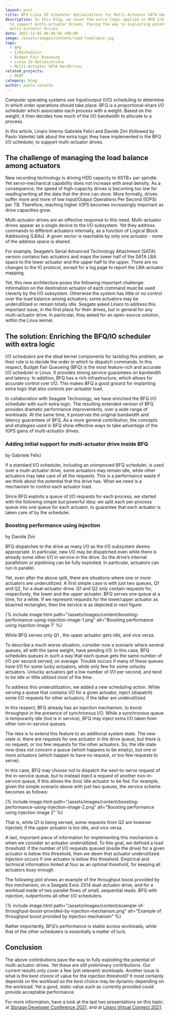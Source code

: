 ```yaml
---
layout: post
title: BFQ Linux IO Scheduler Optimizations for Multi-Actuator SATA Hard Drives
description: In this blog, we cover the extra logic applied in BFQ I/O scheduler
  to support multi-actuator drives. Paving the way to exploiting potential
  multi-actuator drives.
date: 2021-12-02 06:49:56 +00:00
image: /assets/images/content/road-timelapse.jpg
tags:
  - BFQ
  - I/OScheduler
  - Budget Fair Queueing
  - Linux IO Optimizations
  - Multi-Actuator SATA HardDrives
related_projects:
  - PERF
category: blog
author: paolo.valente
---
```


Computer operating systems use Input/output (I/O) scheduling to determine in which order operations should take place. BFQ is a proportional-share I/O scheduler which associates each process with a weight. Based on the weight, it then decides how much of the I/O bandwidth to allocate to a process.

In this article, Linaro Interns Gabriele Felici and Davide Zini (followed by Paolo Valente) talk about the extra logic they have implemented in the BFQ I/O scheduler, to support multi-actuator drives.

## The challenge of managing the load balance among actuators

New recording technology is driving HDD capacity to 60TB+ per spindle. Yet servo-mechanical capability does not increase with areal density. As a consequence, the speed of high-capacity drives is becoming too low for reading/writing all the data that the drive can store. More formally, drives suffer more and more of low Input/Output Operations Per Second (IOPS) per TB. Therefore, reaching higher IOPS becomes increasingly important as drive capacities grow.

Multi-actuator drives are an effective response to this need. Multi-actuator drives appear as a single device to the I/O subsystem. Yet they address commands to different actuators internally, as a function of Logical Block Addressing (LBAs). A given sector is reachable by only one actuator - none of the address space is shared.

For example, Seagate’s Serial Advanced Technology Attachment (SATA) version contains two actuators and maps the lower half of the SATA LBA space to the lower actuator and the upper half to the upper. There are no changes to the IO protocol, except for a log page to report the LBA-actuator mapping.

Yet, this new architecture poses the following important challenge: information on the destination actuator of each command must be used cleverly by the I/O subsystem. Otherwise the system has little or no control over the load balance among actuators; some actuators may be underutilized or remain totally idle. Seagate asked Linaro to address this important issue, in the first place for their drives, but in general for any multi-actuator drive. In particular, they asked for an open-source solution, within the Linux kernel.

## The solution: Enriching the BFQ/IO scheduler with extra logic

I/O schedulers are the ideal kernel components for tackling this problem, as their role is to decide the order in which to dispatch commands. In this respect, Budget Fair Queueing (BFQ) is the most feature-rich and accurate I/O scheduler in Linux. It provides strong service guarantees on bandwidth and latency. In addition, BFQ has a rich infrastructure, which allows for accurate control over I/O. This makes BFQ a good ground for implanting extra logic that also controls per-actuator load.

In collaboration with Seagate Technology, we have enriched the BFQ I/O scheduler with such extra logic. The resulting extended version of BFQ provides dramatic performance improvements, over a wide range of workloads. At the same time, it preserves the original bandwidth and latency guarantees of BFQ. As a more general contribution, the concepts and strategies used in BFQ show effective ways to take advantage of the IOPS gains of multi-actuator drives.

### Adding initial support for multi-actuator drive inside BFQ

by Gabriele Felici

If a standard I/O scheduler, including an unimproved BFQ scheduler, is used over a multi-actuator drive, some actuators may remain idle, while other actuators may take care of all the requests. This is a performance waste if we think about the potential that the drive has. What we need is a mechanism to control each actuator load.

Since BFQ exploits a queue of I/O requests for each process, we started with the following simple but powerful idea: we split each per-process queue into one queue for each actuator, to guarantee that each actuator is taken care of by the scheduler.

### Boosting performance using injection

by Davide Zini

BFQ dispatches to the drive as many I/O as the I/O subsystem deems appropriate. In particular, new I/O may be dispatched even while there is already some other I/O in service in the drive. So the drive’s internal parallelism or pipelining can be fully exploited. In particular, actuators can run in parallel.

Yet, even after the above split, there are situations where one or more actuators are underutilized. A first simple case is with just two queues, Q1 and Q2, for a dual-actuator drive. Q1 and Q2 only contain requests for, respectively, the lower and the upper actuator. BFQ serves one queue at a time, for a while. If we represent requests for the lower/upper actuator as blue/red rectangles, then the service is as depicted in next figure:

{% include image.html path="/assets/images/content/boosting-performance-using-injection-image-1.png" alt="Boosting performance using injection image 1" %}

While BFQ serves only Q1 , the upper actuator gets idle, and vice versa.

To describe a much worse situation, consider now a scenario where several queues, all with the same weight, have pending I/O. In this case, BFQ schedules queues in such a way that each queue gets the same number of I/O per second served, on average. Trouble occurs if many of these queues have I/O for some lucky actuators, while only few for some unlucky actuators. Unlucky actuators get a low number of I/O per second, and tend to be idle or little utilized most of the time.

To address this underutilization, we added a new scheduling action. While serving a queue that contains I/O for a given actuator, inject (dispatch) some I/O requests for other actuators, if the latter are underutilized.

In this respect, BFQ already has an injection mechanism, to boost throughput in the presence of synchronous I/O. While a synchronous queue is temporarily idle (but is in service), BFQ may inject extra I/O taken from other non-in-service queues.

The idea is to extend this feature to an additional system state. The new state is: there are requests for one actuator in the drive queue, but there is no request, or too few requests for the other actuators. So, the idle state now does not concern a queue (which happens to be empty), but one or more actuators (which happen to have no request, or too few requests to serve).

In this case, BFQ may choose not to dispatch the next-to-serve request of the in-service queue, but to instead inject a request of another non-in-service queue, if this allows the (too) idle actuator to be fed. For example, given the simple scenario above with just two queues, the service scheme becomes as follows:

{% include image.html path="/assets/images/content/boosting-performance-using-injection-image-2.png" alt="Boosting performance using injection image 2" %}

That is, while Q1 is being served, some requests from Q2 are however injected, if the upper actuator is too idle, and vice versa.

A last, important piece of information for implementing this mechanism is when we consider an actuator underutilized. To this goal, we defined a load threshold: if the number of I/O requests queued (inside the drive) for a given actuator is below this threshold, then we deem that actuator underutilized. Injection occurs if one actuator is below this threshold. Empirical and technical information hinted at four as an optimal threshold, for keeping all actuators busy enough.

The following plot shows an example of the throughput boost provided by this mechanism, on a Seagate Exos 2X14 dual-actuator drive, and for a workload made of two parallel flows of small, sequential reads. BFQ with injection, outperforms all other I/O schedulers.

{% include image.html path="/assets/images/content/example-of-throughput-boost-provided-by-injection-mechanism.png" alt="Example of throughput boost provided by injection mechanism" %}

Rather importantly, BFQ’s performance is stable across workloads, while that of the other schedulers is essentially a matter of luck.

## Conclusion

The above contributions pave the way to fully exploiting the potential of multi-actuator drives.
Yet these are still preliminary contributions. Our current results only cover a few (yet relevant) workloads. Another issue is what is the best choice of value for the injection threshold? It most certainly depends on the workload so the best choice may be dynamic depending on the workload. Yet a good, static value such as currently provided could provide acceptable performance.

For more information, have a look at the last two presentations on this topic: at [Storage Developer Conference 2021](https://www.snia.org/educational-library/bfq-linux-io-scheduler-optimizations-multi-actuator-sata-hard-drives-2021), and at [Linaro Virtual Connect 2021](https://resources.linaro.org/en/resource/9xXCrNtX3WNTQr3nAtzNuk).

